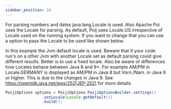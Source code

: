 ```yaml
---
sidebar_position: 16
---
```


For parsing numbers and dates java.lang.Locale is used. Also Apache Poi uses the Locale for parsing.
As default, Poij uses Locale.US irrespective of Locale used on the running system. If you want to change that
you can use a option to pass the Locale to be used like shown below.

In this example the Jvm default locale is used. Beware that if your code run's on a other Jvm with another Locale set as default parsing could give different results. Better is to use a fixed locale.
Also be aware of differences how Locales behave between Java 8 and 9+. For example AM/PM in Locale.GERMANY is displayed as AM/PM in Java 8 but Vorn./Nam. in Java 9 or higher.
This is due to the changes in Java 9. See https://openjdk.java.net/jeps/252[JEP-252] for more details.

```java
PoijiOptions options = PoijiOptions.PoijiOptionsBuilder.settings()
                .setLocale(Locale.getDefault())
                .build();
```

